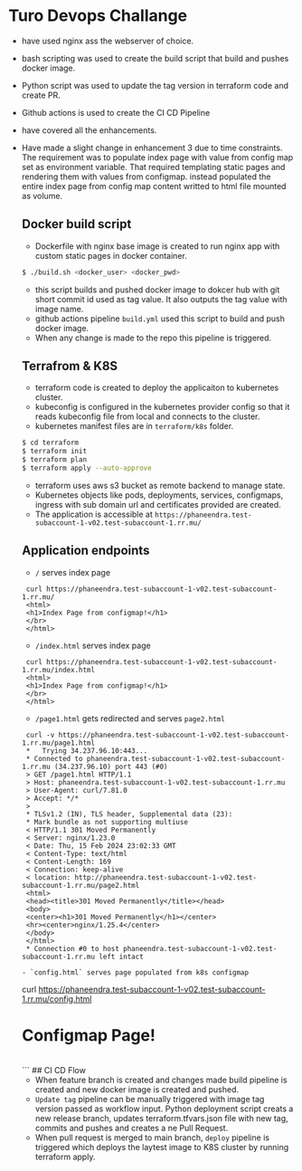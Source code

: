 # Turo Devops Challange

- have used nginx ass the webserver of choice.
- bash scripting was used to create the build script that build and pushes docker image.
- Python script was used to update the tag version in terraform code and create PR.
- Github actions is used to create the CI CD Pipeline
- have covered all the enhancements.
- Have made a slight change in enhancement 3 due to time constraints. The requirement was to populate index page with value from config map set as environment variable. That required templating static pages and rendering them with values from configmap. instead populated the entire index page from config map content writted to html file mounted as volume.

  ## Docker build script

  - Dockerfile with nginx base image is created to run nginx app with custom static pages in docker container.

  ```bash
  $ ./build.sh <docker_user> <docker_pwd>
  ```

  - this script builds and pushed docker image to dokcer hub with git short commit id used as tag value. It also outputs the tag value with image name.
  - github actions pipeline `build.yml` used this script to build and push docker image.
  - When any change is made to the repo this pipeline is triggered.
 
  ## Terrafrom & K8S

  - terraform code is created to deploy the applicaiton to kubernetes cluster.
  - kubeconfig is configured in the kubernetes provider config so that it reads kubeconfig file from local and connects to the cluster.
  - kubernetes manifest files are in `terraform/k8s` folder.

  ```bash
  $ cd terraform
  $ terraform init
  $ terraform plan
  $ terraform apply --auto-approve
  ```

  - terraform uses aws s3 bucket as remote backend to manage state.
  - Kubernetes objects like pods, deployments, services, configmaps, ingress with sub domain url and certificates provided are created.
  - The application is accessible at `https://phaneendra.test-subaccount-1-v02.test-subaccount-1.rr.mu/`
 
  ## Application endpoints

  - `/` serves index page
   ```
    curl https://phaneendra.test-subaccount-1-v02.test-subaccount-1.rr.mu/
    <html>
    <h1>Index Page from configmap!</h1>
    </br>
    </html>
  ```
  - `/index.html` serves index page
   ```
    curl https://phaneendra.test-subaccount-1-v02.test-subaccount-1.rr.mu/index.html
    <html>
    <h1>Index Page from configmap!</h1>
    </br>
    </html>
  ```
  - `/page1.html` gets redirected and serves `page2.html`
   ```
    curl -v https://phaneendra.test-subaccount-1-v02.test-subaccount-1.rr.mu/page1.html
    *   Trying 34.237.96.10:443...
    * Connected to phaneendra.test-subaccount-1-v02.test-subaccount-1.rr.mu (34.237.96.10) port 443 (#0)
    > GET /page1.html HTTP/1.1
    > Host: phaneendra.test-subaccount-1-v02.test-subaccount-1.rr.mu
    > User-Agent: curl/7.81.0
    > Accept: */*
    > 
    * TLSv1.2 (IN), TLS header, Supplemental data (23):
    * Mark bundle as not supporting multiuse
    < HTTP/1.1 301 Moved Permanently
    < Server: nginx/1.23.0
    < Date: Thu, 15 Feb 2024 23:02:33 GMT
    < Content-Type: text/html
    < Content-Length: 169
    < Connection: keep-alive
    < location: http://phaneendra.test-subaccount-1-v02.test-subaccount-1.rr.mu/page2.html
    <html>
    <head><title>301 Moved Permanently</title></head>
    <body>
    <center><h1>301 Moved Permanently</h1></center>
    <hr><center>nginx/1.25.4</center>
    </body>
    </html>
    * Connection #0 to host phaneendra.test-subaccount-1-v02.test-subaccount-1.rr.mu left intact

  - `config.html` serves page populated from k8s configmap 
    ```
    curl https://phaneendra.test-subaccount-1-v02.test-subaccount-1.rr.mu/config.html
    <html>
    <h1>Configmap Page!</h1>
    </br>
    </html>
    ```
  ## CI CD Flow

  - When feature branch is created and changes made build pipeline is created and new docker image is created and pushed.
  - `Update tag` pipeline can be manually triggered with image tag version passed as workflow input. Python deployment script creats a new release branch, updates terraform.tfvars.json file with new tag, commits and pushes and creates a ne Pull Request.
  - When pull request is merged to main branch, `deploy` pipeline is triggered which deploys the laytest image to K8S cluster by running terraform apply.
